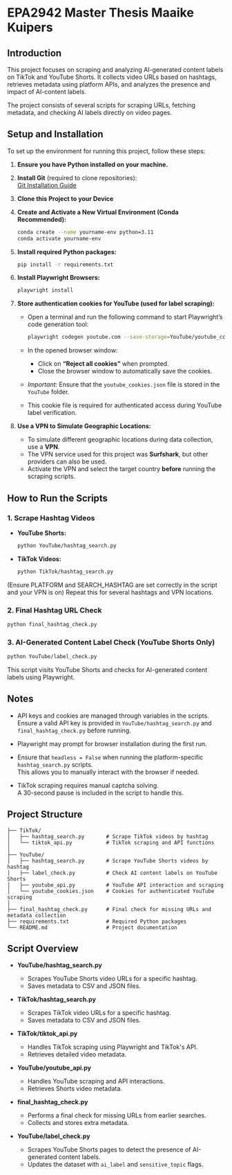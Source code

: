 # EPA2942 Master Thesis Maaike Kuipers

## Introduction
This project focuses on scraping and analyzing AI-generated content labels on TikTok and YouTube Shorts. It collects video URLs based on hashtags, retrieves metadata using platform APIs, and analyzes the presence and impact of AI-content labels.

The project consists of several scripts for scraping URLs, fetching metadata, and checking AI labels directly on video pages.

## Setup and Installation  

To set up the environment for running this project, follow these steps:

1. **Ensure you have Python installed on your machine.**

2. **Install Git** (required to clone repositories):  
   [Git Installation Guide](https://github.com/git-guides/install-git)

3. **Clone this Project to your Device**  

4. **Create and Activate a New Virtual Environment (Conda Recommended):**  
   ```bash
   conda create --name yourname-env python=3.11
   conda activate yourname-env
   ```

5. **Install required Python packages:**  
   ```bash
   pip install -r requirements.txt
   ```
6. **Install Playwright Browsers:**
   ```bash
   playwright install
   ```
7. **Store authentication cookies for YouTube (used for label scraping):**  
   - Open a terminal and run the following command to start Playwright’s code generation tool:  
     ```bash
     playwright codegen youtube.com --save-storage=YouTube/youtube_cookies.json
     ```
   - In the opened browser window:  
     - Click on **“Reject all cookies”** when prompted.  
     - Close the browser window to automatically save the cookies.

   - *Important:* Ensure that the `youtube_cookies.json` file is stored in the `YouTube` folder.  
   - This cookie file is required for authenticated access during YouTube label verification.
  
8. **Use a VPN to Simulate Geographic Locations:**  
   - To simulate different geographic locations during data collection, use a **VPN**.  
   - The VPN service used for this project was **Surfshark**, but other providers can also be used.  
   - Activate the VPN and select the target country **before** running the scraping scripts.

## How to Run the Scripts  

### 1. Scrape Hashtag Videos  

- **YouTube Shorts:**  
  ```bash
  python YouTube/hashtag_search.py
  ```
- **TikTok Videos:**
  ```bash
  python TikTok/hashtag_search.py
  ```
  
(Ensure PLATFORM and SEARCH_HASHTAG are set correctly in the script and your VPN is on) Repeat this for several hashtags and VPN locations.

### 2. Final Hashtag URL Check  
  ```bash
  python final_hashtag_check.py
  ``` 

### 3. AI-Generated Content Label Check (YouTube Shorts Only)
  ```bash
  python YouTube/label_check.py
  ```

This script visits YouTube Shorts and checks for AI-generated content labels using Playwright.

## Notes  

- API keys and cookies are managed through variables in the scripts.  
  Ensure a valid API key is provided in `YouTube/hashtag_search.py` and `final_hashtag_check.py` before running.

- Playwright may prompt for browser installation during the first run.

- Ensure that `headless = False` when running the platform-specific `hashtag_search.py` scripts.  
  This allows you to manually interact with the browser if needed.

- TikTok scraping requires manual captcha solving.  
  A 30-second pause is included in the script to handle this.


## Project Structure  
```plaintext
├── TikTok/
│   ├── hashtag_search.py       # Scrape TikTok videos by hashtag
│   └── tiktok_api.py           # TikTok scraping and API functions
│
├── YouTube/
│   ├── hashtag_search.py       # Scrape YouTube Shorts videos by hashtag
│   ├── label_check.py          # Check AI content labels on YouTube Shorts
│   ├── youtube_api.py          # YouTube API interaction and scraping
│   └── youtube_cookies.json    # Cookies for authenticated YouTube scraping
│
├── final_hashtag_check.py      # Final check for missing URLs and metadata collection
├── requirements.txt            # Required Python packages
└── README.md                   # Project documentation
```

## Script Overview  

- **YouTube/hashtag_search.py**  
  - Scrapes YouTube Shorts video URLs for a specific hashtag.  
  - Saves metadata to CSV and JSON files.

- **TikTok/hashtag_search.py**  
  - Scrapes TikTok video URLs for a specific hashtag.  
  - Saves metadata to CSV and JSON files.
 
- **TikTok/tiktok_api.py**  
  - Handles TikTok scraping using Playwright and TikTok's API.  
  - Retrieves detailed video metadata.

- **YouTube/youtube_api.py**  
  - Handles YouTube scraping and API interactions.  
  - Retrieves Shorts video metadata.

- **final_hashtag_check.py**  
  - Performs a final check for missing URLs from earlier searches.  
  - Collects and stores extra metadata.

- **YouTube/label_check.py**  
  - Scrapes YouTube Shorts pages to detect the presence of AI-generated content labels.  
  - Updates the dataset with `ai_label` and `sensitive_topic` flags.

